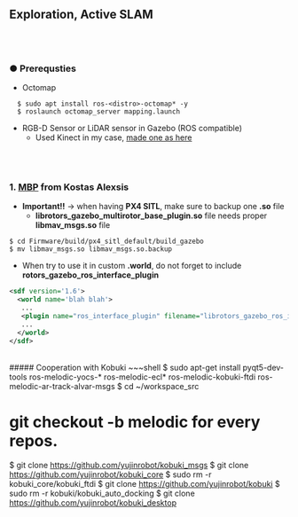 ## Exploration, Active SLAM

<br>
<br>

### ● Prerequsties
+ Octomap
~~~shell
  $ sudo apt install ros-<distro>-octomap* -y
  $ roslaunch octomap_server mapping.launch
~~~
+ RGB-D Sensor or LiDAR sensor in Gazebo (ROS compatible)
  + Used Kinect in my case, [made one as here](http://gazebosim.org/tutorials?tut=ros_depth_camera&cat=connect_ros)

<br>
<br>

### 1. [MBP](https://github.com/unr-arl/mbplanner_ros) from Kostas Alexsis
+ **Important!!** -> when having **PX4 SITL**, make sure to backup one **.so** file
  + **librotors_gazebo_multirotor_base_plugin.so** file needs proper **libmav_msgs.so** file
~~~shell
$ cd Firmware/build/px4_sitl_default/build_gazebo
$ mv libmav_msgs.so libmav_msgs.so.backup
~~~
+ When try to use it in custom **.world**, do not forget to include **rotors_gazebo_ros_interface_plugin**
~~~xml
<sdf version='1.6'>
  <world name='blah blah'>
   ...
   <plugin name="ros_interface_plugin" filename="librotors_gazebo_ros_interface_plugin.so"/>
   ...
  </world>
</sdf>
~~~

<br>
##### Cooperation with Kobuki
~~~shell
  $ sudo apt-get install pyqt5-dev-tools ros-melodic-yocs-* ros-melodic-ecl* ros-melodic-kobuki-ftdi ros-melodic-ar-track-alvar-msgs
  $ cd ~/workspace_src
  
  # git checkout -b melodic for every repos.
  $ git clone https://github.com/yujinrobot/kobuki_msgs
  $ git clone https://github.com/yujinrobot/kobuki_core
  $ sudo rm -r kobuki_core/kobuki_ftdi
  $ git clone https://github.com/yujinrobot/kobuki
  $ sudo rm -r kobuki/kobuki_auto_docking
  $ git clone https://github.com/yujinrobot/kobuki_desktop
~~~shell
